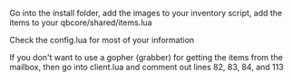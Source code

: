 Go into the install folder, add the images to your inventory script, add the items to your qbcore/shared/items.lua

Check the config.lua for most of your information

If you don't want to use a gopher (grabber) for getting the items from the mailbox, then go into client.lua and comment out lines 82, 83, 84, and 113